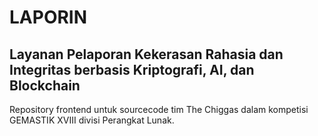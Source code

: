 # LAPORIN

## Layanan Pelaporan Kekerasan Rahasia dan Integritas berbasis Kriptografi, AI, dan Blockchain

Repository frontend untuk sourcecode tim The Chiggas dalam kompetisi GEMASTIK XVIII divisi Perangkat Lunak.
